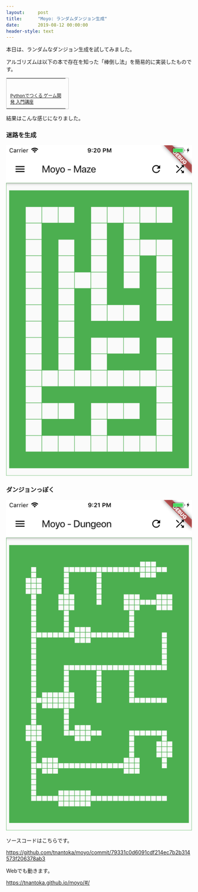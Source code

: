 ```yaml
---
layout:     post
title:      "Moyo: ランダムダンジョン生成"
date:       2019-08-12 00:00:00
header-style: text
---
```

本日は、ランダムなダンジョン生成を試してみました。

アルゴリズムは以下の本で存在を知った「棒倒し法」を簡易的に実装したものです。

<table cellpadding="0" cellspacing="0" border="0" style=" border:1px solid #ccc; width:170px;"><tr style="border-style:none;"><td style="vertical-align:top; border-style:none; padding:10px 10px 0pt; width:140px;"><a href="https://px.a8.net/svt/ejp?a8mat=1NWF4Y+EFRNLU+249K+BWGDT&a8ejpredirect=https%3A%2F%2Fwww.amazon.co.jp%2Fdp%2F4800712394%2F%3Ftag%3Da8-affi-299341-22" target="_blank" rel="nofollow"><img border="0" alt="" src="https://images-fe.ssl-images-amazon.com/images/I/515CbwaQfAL._SS160_.jpg" /></a></td></tr><tr style="border-style:none;"><td style="font-size:12px; vertical-align:middle; border-style:none; padding:10px;"><p style="padding:0; margin:0;"><a href="https://px.a8.net/svt/ejp?a8mat=1NWF4Y+EFRNLU+249K+BWGDT&a8ejpredirect=https%3A%2F%2Fwww.amazon.co.jp%2Fdp%2F4800712394%2F%3Ftag%3Da8-affi-299341-22" target="_blank" rel="nofollow">Pythonでつくる ゲーム開発 入門講座</a></p></td></tr></table>

結果はこんな感じになりました。

### 迷路を生成

![](/img/in-post/20190812213048.png)

### ダンジョンっぽく

![](/img/in-post/20190812213120.png)

ソースコードはこちらです。

<https://github.com/tnantoka/moyo/commit/79331c0d6091cdf214ec7b2b314573f206378ab3>

Webでも動きます。

<https://tnantoka.github.io/moyo/#/>






